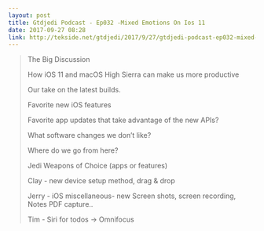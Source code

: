 ```yaml
---
layout: post
title: Gtdjedi Podcast - Ep032 -Mixed Emotions On Ios 11
date: 2017-09-27 08:28
link: http://tekside.net/gtdjedi/2017/9/27/gtdjedi-podcast-ep032-mixed-emotions-on-ios-11
---
```


> The Big Discussion
> 
> How iOS 11 and macOS High Sierra can make us more productive
> 
> Our take on the latest builds.
> 
> Favorite new iOS features
> 
> Favorite app updates that take advantage of the new APIs?
> 
> What software changes we don’t like?
> 
> Where do we go from here?
> 
> Jedi Weapons of Choice (apps or features)
> 
> Clay - new device setup method, drag & drop
> 
> Jerry - iOS miscellaneous- new Screen shots, screen recording, Notes PDF capture..
> 
> Tim - Siri for todos -> Omnifocus

​
